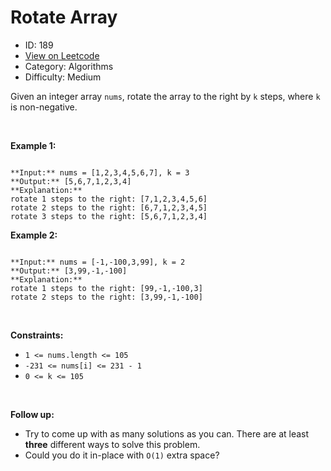 # Rotate Array
* ID: 189
* [View on Leetcode](https://leetcode.com/problems/rotate-array)
* Category: Algorithms
* Difficulty: Medium

Given an integer array `nums`, rotate the array to the right by `k` steps, where `k` is non-negative.


 


**Example 1:**



```

**Input:** nums = [1,2,3,4,5,6,7], k = 3
**Output:** [5,6,7,1,2,3,4]
**Explanation:**
rotate 1 steps to the right: [7,1,2,3,4,5,6]
rotate 2 steps to the right: [6,7,1,2,3,4,5]
rotate 3 steps to the right: [5,6,7,1,2,3,4]

```

**Example 2:**



```

**Input:** nums = [-1,-100,3,99], k = 2
**Output:** [3,99,-1,-100]
**Explanation:** 
rotate 1 steps to the right: [99,-1,-100,3]
rotate 2 steps to the right: [3,99,-1,-100]

```

 


**Constraints:**


* `1 <= nums.length <= 105`
* `-231 <= nums[i] <= 231 - 1`
* `0 <= k <= 105`


 


**Follow up:**


* Try to come up with as many solutions as you can. There are at least **three** different ways to solve this problem.
* Could you do it in-place with `O(1)` extra space?


